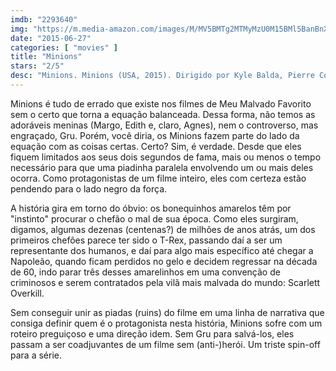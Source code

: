 ```yaml
---
imdb: "2293640"
img: "https://m.media-amazon.com/images/M/MV5BMTg2MTMyMzU0M15BMl5BanBnXkFtZTgwOTU3ODk4NTE@._V1_SY150_CR0,0,101,150_.jpg"
date: "2015-06-27"
categories: [ "movies" ]
title: "Minions"
stars: "2/5"
desc: "Minions. Minions (USA, 2015). Dirigido por Kyle Balda, Pierre Coffin. Escrito por Brian Lynch. Com Sandra Bullock, Jon Hamm, Michael Keaton, Allison Janney, Steve Coogan, Jennifer Saunders, Geoffrey Rush, Steve Carell, Pierre Coffin."
---
```

Minions é tudo de errado que existe nos filmes de Meu Malvado Favorito sem o certo que torna a equação balanceada. Dessa forma, não temos as adoráveis meninas (Margo, Edith e, claro, Agnes), nem o controverso, mas engraçado, Gru. Porém, você diria, os Minions fazem parte do lado da equação com as coisas certas. Certo? Sim, é verdade. Desde que eles fiquem limitados aos seus dois segundos de fama, mais ou menos o tempo necessário para que uma piadinha paralela envolvendo um ou mais deles ocorra. Como protagonistas de um filme inteiro, eles com certeza estão pendendo para o lado negro da força.

A história gira em torno do óbvio: os bonequinhos amarelos têm por "instinto" procurar o chefão o mal de sua época. Como eles surgiram, digamos, algumas dezenas (centenas?) de milhões de anos atrás, um dos primeiros chefões parece ter sido o T-Rex, passando daí a ser um representante dos humanos, e daí para algo mais específico até chegar a Napoleão, quando ficam perdidos no gelo e decidem regressar na década de 60, indo parar três desses amarelinhos em uma convenção de criminosos e serem contratados pela vilã mais malvada do mundo: Scarlett Overkill.

Sem conseguir unir as piadas (ruins) do filme em uma linha de narrativa que consiga definir quem é o protagonista nesta história, Minions sofre com um roteiro preguiçoso e uma direção idem. Sem Gru para salvá-los, eles passam a ser coadjuvantes de um filme sem (anti-)herói. Um triste spin-off para a série.
